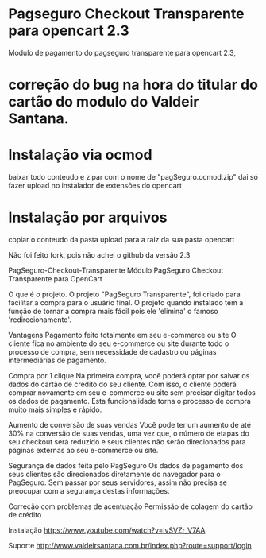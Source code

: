# Pagseguro Checkout Transparente para opencart 2.3
Modulo de pagamento do pagseguro transparente para opencart 2.3, 
# correção do bug na hora do titular do cartão do modulo do Valdeir Santana.

# Instalação via ocmod
 baixar todo conteudo e zipar com o nome de "pagSeguro.ocmod.zip" dai só fazer upload no instalador de extensões do opencart
 
# Instalação por arquivos
  copiar o conteudo da pasta upload para a raiz da sua pasta opencart

Não foi feito fork, pois não achei o github da versão 2.3

PagSeguro-Checkout-Transparente
Módulo PagSeguro Checkout Transparente para OpenCart

O que é o projeto.
O projeto "PagSeguro Transparente", foi criado para facilitar a compra para o usuário final. O projeto quando instalado tem a função de tornar a compra mais fácil pois ele 'elimina' o famoso 'redirecionamento'.

Vantagens
Pagamento feito totalmente em seu e-commerce ou site
O cliente fica no ambiente do seu e-commerce ou site durante todo o processo de compra, sem necessidade de cadastro ou páginas intermediárias de pagamento.

Compra por 1 clique
Na primeira compra, você poderá optar por salvar os dados do cartão de crédito do seu cliente. Com isso, o cliente poderá comprar novamente em seu e-commerce ou site sem precisar digitar todos os dados de pagamento. Esta funcionalidade torna o processo de compra muito mais simples e rápido.

Aumento de conversão de suas vendas
Você pode ter um aumento de até 30% na conversão de suas vendas, uma vez que, o número de etapas do seu checkout será reduzido e seus clientes não serão direcionados para páginas externas ao seu e-commerce ou site.

Segurança de dados feita pelo PagSeguro
Os dados de pagamento dos seus clientes são direcionados diretamente do navegador para o PagSeguro. Sem passar por seus servidores, assim não precisa se preocupar com a segurança destas informações.

Correção com problemas de acentuação
Permissão de colagem do cartão de crédito

Instalação
https://www.youtube.com/watch?v=lvSVZr_V7AA

Suporte
http://www.valdeirsantana.com.br/index.php?route=support/login
